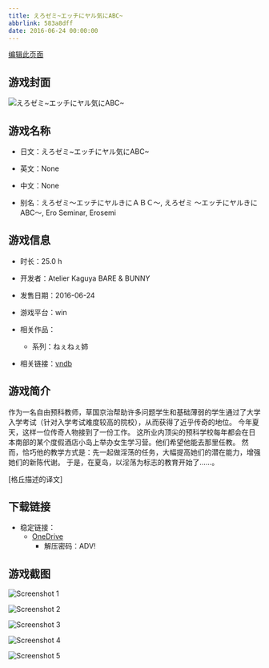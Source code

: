```yaml
---
title: えろゼミ~エッチにヤル気にABC~
abbrlink: 583a8dff
date: 2016-06-24 00:00:00
---
```

[编辑此页面](https://github.com/ACG-3/ADV3-source/blob/main/source/_posts/games/%E3%81%88%E3%82%8D%E3%82%BC%E3%83%9F~%E3%82%A8%E3%83%83%E3%83%81%E3%81%AB%E3%83%A4%E3%83%AB%E6%B0%97%E3%81%ABABC~.md)

## 游戏封面

![えろゼミ~エッチにヤル気にABC~](https://pan.timero.xyz/d/onedrive/img_lib_001/%E3%81%88%E3%82%8D%E3%82%BC%E3%83%9F~%E3%82%A8%E3%83%83%E3%83%81%E3%81%AB%E3%83%A4%E3%83%AB%E6%B0%97%E3%81%ABABC~_cover.avif)


## 游戏名称

- 日文：えろゼミ~エッチにヤル気にABC~
- 英文：None
- 中文：None

- 别名：えろゼミ～エッチにヤルきにＡＢＣ～, えろゼミ 〜エッチにヤルきにABC〜, Ero Seminar, Erosemi


## 游戏信息

- 时长：25.0 h
- 开发者：Atelier Kaguya BARE & BUNNY
- 发售日期：2016-06-24
- 游戏平台：win
- 相关作品：
   - 系列：ねぇねぇ姉

- 相关链接：[vndb](https://vndb.org/v19391)


## 游戏简介

作为一名自由预科教师，草国京治帮助许多问题学生和基础薄弱的学生通过了大学入学考试（针对入学考试难度较高的院校），从而获得了近乎传奇的地位。
今年夏天，这样一位传奇人物接到了一份工作。
这所业内顶尖的预科学校每年都会在日本南部的某个度假酒店小岛上举办女生学习营。他们希望他能去那里任教。
然而，恰巧他的教学方式是：先一起做淫荡的任务，大幅提高她们的潜在能力，增强她们的新陈代谢。
于是，在夏岛，以淫荡为标志的教育开始了......。
 
[格丘描述的译文]


## 下载链接

- 稳定链接：
    - [OneDrive](https://pan.timero.xyz/onedrive/adv_lib_001/%E3%81%88%E3%82%8D%E3%82%BC%E3%83%9F~%E3%82%A8%E3%83%83%E3%83%81%E3%81%AB%E3%83%A4%E3%83%AB%E6%B0%97%E3%81%ABABC~)
        - 解压密码：ADV!



## 游戏截图


![Screenshot 1](https://pan.timero.xyz/d/onedrive/img_lib_001/%E3%81%88%E3%82%8D%E3%82%BC%E3%83%9F~%E3%82%A8%E3%83%83%E3%83%81%E3%81%AB%E3%83%A4%E3%83%AB%E6%B0%97%E3%81%ABABC~_Screenshot_1.avif)

![Screenshot 2](https://pan.timero.xyz/d/onedrive/img_lib_001/%E3%81%88%E3%82%8D%E3%82%BC%E3%83%9F~%E3%82%A8%E3%83%83%E3%83%81%E3%81%AB%E3%83%A4%E3%83%AB%E6%B0%97%E3%81%ABABC~_Screenshot_2.avif)

![Screenshot 3](https://pan.timero.xyz/d/onedrive/img_lib_001/%E3%81%88%E3%82%8D%E3%82%BC%E3%83%9F~%E3%82%A8%E3%83%83%E3%83%81%E3%81%AB%E3%83%A4%E3%83%AB%E6%B0%97%E3%81%ABABC~_Screenshot_3.avif)

![Screenshot 4](https://pan.timero.xyz/d/onedrive/img_lib_001/%E3%81%88%E3%82%8D%E3%82%BC%E3%83%9F~%E3%82%A8%E3%83%83%E3%83%81%E3%81%AB%E3%83%A4%E3%83%AB%E6%B0%97%E3%81%ABABC~_Screenshot_4.avif)

![Screenshot 5](https://pan.timero.xyz/d/onedrive/img_lib_001/%E3%81%88%E3%82%8D%E3%82%BC%E3%83%9F~%E3%82%A8%E3%83%83%E3%83%81%E3%81%AB%E3%83%A4%E3%83%AB%E6%B0%97%E3%81%ABABC~_Screenshot_5.avif)

